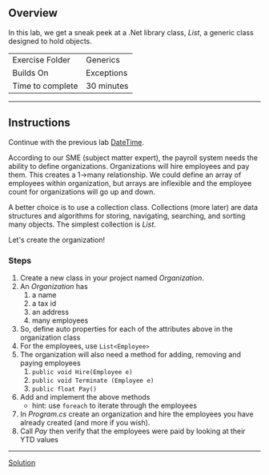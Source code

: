 ## Overview
In this lab, we get a sneak peek at a .Net library class, *List<E>*, a generic class designed to hold objects.

| | |
| --------- | --------------------------- |
| Exercise Folder | Generics |
| Builds On | Exceptions |
| Time to complete | 30 minutes

---
## Instructions
Continue with the previous lab [DateTime](../../solutions/DateTime/).

According to our SME (subject matter expert), the payroll system needs the ability to define organizations.  Organizations will hire employees and pay them.  This creates a 1->many relationship.  We could define an array of employees within organization, but arrays are inflexible and the employee count for organizations will go up and down.

A better choice is to use a collection class.  Collections (more later) are data structures and algorithms for storing, navigating, searching, and sorting many objects.  The simplest collection is *List*.

Let's create the organization!

### Steps
1. Create a new class in your project named *Organization*.
1. An *Organization* has
    1. a name
    1. a tax id
    1. an address
    1. many employees
1. So, define auto properties for each of the attributes above in the organization class
1. For the employees, use ```List<Employee>```
1. The organization will also need a method for adding, removing and paying employees
    1. ```public void Hire(Employee e)```
    1. ```public void Terminate (Employee e)```
    1. ```public float Pay()```
1. Add and implement the above methods
    - hint: use ```foreach``` to iterate through the employees
1. In *Program.cs* create an organization and hire the employees you have already created (and more if you wish).
1. Call *Pay* then verify that the employees were paid by looking at their YTD values

---

[Solution](/api/user/File/1315)